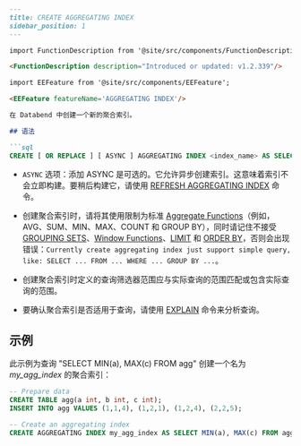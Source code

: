 ```md
---
title: CREATE AGGREGATING INDEX
sidebar_position: 1
---

import FunctionDescription from '@site/src/components/FunctionDescription';

<FunctionDescription description="Introduced or updated: v1.2.339"/>

import EEFeature from '@site/src/components/EEFeature';

<EEFeature featureName='AGGREGATING INDEX'/>

在 Databend 中创建一个新的聚合索引。

## 语法

```sql
CREATE [ OR REPLACE ] [ ASYNC ] AGGREGATING INDEX <index_name> AS SELECT ...
```

- `ASYNC` 选项：添加 ASYNC 是可选的。它允许异步创建索引。这意味着索引不会立即构建。要稍后构建它，请使用 [REFRESH AGGREGATING INDEX](refresh-aggregating-index.md) 命令。

- 创建聚合索引时，请将其使用限制为标准 [Aggregate Functions](../../../20-sql-functions/07-aggregate-functions/index.md)（例如，AVG、SUM、MIN、MAX、COUNT 和 GROUP BY），同时请记住不接受 [GROUPING SETS](/guides/query/groupby/group-by-grouping-sets)、[Window Functions](../../../20-sql-functions/08-window-functions/index.md)、[LIMIT](../../20-query-syntax/01-query-select.md#limit-clause) 和 [ORDER BY](../../20-query-syntax/01-query-select.md#order-by-clause)，否则会出现错误：`Currently create aggregating index just support simple query, like: SELECT ... FROM ... WHERE ... GROUP BY ...`。

- 创建聚合索引时定义的查询筛选器范围应与实际查询的范围匹配或包含实际查询的范围。

- 要确认聚合索引是否适用于查询，请使用 [EXPLAIN](../../40-explain-cmds/explain.md) 命令来分析查询。

## 示例

此示例为查询 "SELECT MIN(a), MAX(c) FROM agg" 创建一个名为 *my_agg_index* 的聚合索引：

```sql
-- Prepare data
CREATE TABLE agg(a int, b int, c int);
INSERT INTO agg VALUES (1,1,4), (1,2,1), (1,2,4), (2,2,5);

-- Create an aggregating index
CREATE AGGREGATING INDEX my_agg_index AS SELECT MIN(a), MAX(c) FROM agg;
```
